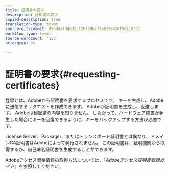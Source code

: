 ```yaml
---
title: 証明書の要求
description: 証明書の要求
copied-description: true
translation-type: tm+mt
source-git-commit: 89bdda1d4bd5c126f19ba75a819942df901183d1
workflow-type: tm+mt
source-wordcount: '123'
ht-degree: 0%

---
```



# 証明書の要求{#requesting-certificates}

登録とは、Adobeから証明書を要求するプロセスです。 キーを生成し、Adobeに送信するリクエストを作成できます。 Adobeが証明書を生成し、返送します。 Adobeは秘密鍵の内容を知りません。 したがって、ハードウェア障害が発生した場合にキーを回復できるように、キーをバックアップする方法が必要です。

License Server、Packager、またはトランスポート証明書とは異なり、ドメインCA証明書はAdobeによって発行されません。 この証明書は、証明機関から取得するか、自己署名証明書を生成することができます。

Adobeアクセス資格情報の取得方法については、『*Adobeアクセス証明書登録ガイド*』を参照してください。
